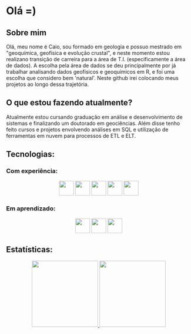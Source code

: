 # Olá =)

<!--
**CaioBrainer/CaioBrainer** is a ✨ _special_ ✨ repository because its `README.md` (this file) appears on your GitHub profile.

Here are some ideas to get you started:

- 🔭 I’m currently working on ...
- 🌱 I’m currently learning ...
- 👯 I’m looking to collaborate on ...
- 🤔 I’m looking for help with ...
- 💬 Ask me about ...
- 📫 How to reach me: ...
- 😄 Pronouns: ...
- ⚡ Fun fact: ...
-->

## Sobre mim
<p>Olá, meu nome é Caio, sou formado em geologia e possuo mestrado em "geoquímica, geofísica e evolução crustal", e neste momento estou realizano transição de carreira para a área de T.I. (especificamente a área de dados). A escolha pela área de dados se deu principalmente por já trabalhar analisando dados geofísicos e geoquímicos em R, e foi uma escolha que considero bem 'natural'. Neste github irei colocando meus projetos ao longo dessa trajetória.</p>

## O que estou fazendo atualmente?
<p>Atualmente estou cursando graduação em análise e desenvolvimento de sistemas e finalizando um doutorado em geociências. Além disse tenho feito cursos e projetos envolvendo análises em SQL e utilização de ferramentas em nuvem para processos de ETL e ELT.</p>


## Tecnologias:
### Com experiência:

<div align='center'>
<img loading="lazy" src="https://cdn.jsdelivr.net/gh/devicons/devicon/icons/git/git-original.svg" width="40" height="40"/> <img loading="lazy" src="https://cdn.jsdelivr.net/gh/devicons/devicon@latest/icons/linux/linux-original.svg" width="40" height="40" />
           <img loading = "lazy" src="https://cdn.jsdelivr.net/gh/devicons/devicon@latest/icons/python/python-original.svg" width="40" height="40"/> 
            <img loading="lazy" src="https://cdn.jsdelivr.net/gh/devicons/devicon@latest/icons/r/r-original.svg" width="40" height="40"/> 
            <img loading="lazy" src="https://cdn.jsdelivr.net/gh/devicons/devicon@latest/icons/jupyter/jupyter-original-wordmark.svg" width="40" height="40" />
</div>           
          
### Em aprendizado:
<div align='center'>
<img loading="lazy" src="https://cdn.jsdelivr.net/gh/devicons/devicon@latest/icons/apachespark/apachespark-original-wordmark.svg" width="40" height="40"/> <img loading="lazy" src="https://cdn.jsdelivr.net/gh/devicons/devicon@latest/icons/hadoop/hadoop-original.svg" width="40" height="40"/> <img loading="lazy" src="https://cdn.jsdelivr.net/gh/devicons/devicon@latest/icons/cplusplus/cplusplus-original.svg" width="40" height="40"/>
</div>  

## Estatísticas:      
<div align='center'>
<a href="https://github.com/seu-usuário-aqui">
<img loading="lazy" height="180em" src="https://github-readme-stats.vercel.app/api/top-langs/?username=CaioBrainer&layout=compact&langs_count=7&theme=dracula"/>
<img loading="lazy" height="180em" src="https://github-readme-stats.vercel.app/api?username=CaioBrainer&show_icons=true&theme=dracula&include_all_commits=true&count_private=true"/>
</div>          
          
